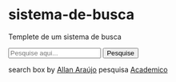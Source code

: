 # sistema-de-busca
Templete de um sistema de busca

<form class="form-wrapper cf">
  	<input type="text" placeholder="Pesquise aqui..." required>
	  <button type="submit">Pesquise</button>
</form>
<div class="byline"><p>search box by <a href="http://speckyboy.com/2012/02/15/how-to-build-a-stylish-css3-search-box/">Allan Araújo</a> pesquisa <a href="http://thecodeblock.com/search-box-tutorials-using-css3-jquery/">Academico</a></p></div>
